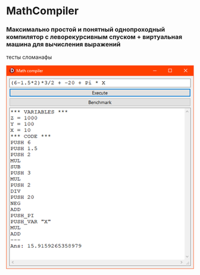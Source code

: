 # MathCompiler

### Максимально простой и понятный однопроходный компилятор с леворекурсивным спуском + виртуальная машина для вычисления выражений

тесты сломанафы

![scr](scr.gif)
